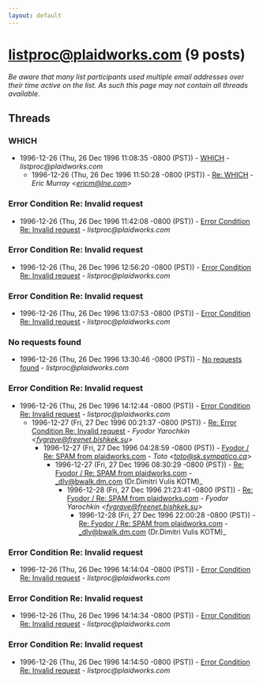 ```yaml
---
layout: default
---
```


# listproc@plaidworks.com (9 posts)

_Be aware that many list participants used multiple email addresses over their time active on the list. As such this page may not contain all threads available._

## Threads

### WHICH
+ 1996-12-26 (Thu, 26 Dec 1996 11:08:35 -0800 (PST)) - [WHICH](/archive/1996/12/5af86c5ae23122e0b12f0e01b4a7ec666f849755942a7b72022d3980951b05c2) - _listproc@plaidworks.com_
  + 1996-12-26 (Thu, 26 Dec 1996 11:50:28 -0800 (PST)) - [Re: WHICH](/archive/1996/12/a2042c48b97f9dde46fc01950c8b4f3d39041bfb2f33eb5758da99fa73a0c7d5) - _Eric Murray \<ericm@lne.com\>_

### Error Condition Re: Invalid request
+ 1996-12-26 (Thu, 26 Dec 1996 11:42:08 -0800 (PST)) - [Error Condition Re: Invalid request](/archive/1996/12/d3ef1b8eb828577179162766499dd67ece8f537119dc70d83cbc9ed58a3a76f7) - _listproc@plaidworks.com_

### Error Condition Re: Invalid request
+ 1996-12-26 (Thu, 26 Dec 1996 12:56:20 -0800 (PST)) - [Error Condition Re: Invalid request](/archive/1996/12/f1797a509d4633c93abfa77f1285fcd8687fbbd5507f52f1c22ee281b216339f) - _listproc@plaidworks.com_

### Error Condition Re: Invalid request
+ 1996-12-26 (Thu, 26 Dec 1996 13:07:53 -0800 (PST)) - [Error Condition Re: Invalid request](/archive/1996/12/64d8c328c07077374dcf4cf6c0554fd1a08c330c907d17a0df826c01f43f3fe1) - _listproc@plaidworks.com_

### No requests found
+ 1996-12-26 (Thu, 26 Dec 1996 13:30:46 -0800 (PST)) - [No requests found](/archive/1996/12/41441ae1afdd7e244b37c8b8c6dc3c0bc3831e43b429d4d22b4c835b98b66f02) - _listproc@plaidworks.com_

### Error Condition Re: Invalid request
+ 1996-12-26 (Thu, 26 Dec 1996 14:12:44 -0800 (PST)) - [Error Condition Re: Invalid request](/archive/1996/12/1d352beac080e25e7c0ddb89997c0e0610955b721b233d29f8263461d2b4f375) - _listproc@plaidworks.com_
  + 1996-12-27 (Fri, 27 Dec 1996 00:21:37 -0800 (PST)) - [Re: Error Condition Re: Invalid request](/archive/1996/12/22b09a6c981199f248c660b6e0344bdd4cb4fae4a2a67b1d728b0b627a99d779) - _Fyodor Yarochkin \<fygrave@freenet.bishkek.su\>_
    + 1996-12-27 (Fri, 27 Dec 1996 04:28:59 -0800 (PST)) - [Fyodor / Re: SPAM from plaidworks.com](/archive/1996/12/dc1045387dbcb408ca259a6d24886639ccd490ffa7d219d4b25bd8746ef0a5e4) - _Toto \<toto@sk.sympatico.ca\>_
      + 1996-12-27 (Fri, 27 Dec 1996 08:30:29 -0800 (PST)) - [Re: Fyodor / Re: SPAM from plaidworks.com](/archive/1996/12/834f717f6dbe495da6aac43256284519a12242e69ecd8c63a49d4f1f69b444d7) - _dlv@bwalk.dm.com (Dr.Dimitri Vulis KOTM)_
        + 1996-12-28 (Fri, 27 Dec 1996 21:23:41 -0800 (PST)) - [Re: Fyodor / Re: SPAM from plaidworks.com](/archive/1996/12/39159578a68df9bc835ca46a46afa0fcf5e56d5c9bd880de7f9649aeb7b63c10) - _Fyodor Yarochkin \<fygrave@freenet.bishkek.su\>_
          + 1996-12-28 (Fri, 27 Dec 1996 22:00:28 -0800 (PST)) - [Re: Fyodor / Re: SPAM from plaidworks.com](/archive/1996/12/071f39925dd1d0d858920429518d85f3431156e2032aac85a7a9196498f88bce) - _dlv@bwalk.dm.com (Dr.Dimitri Vulis KOTM)_

### Error Condition Re: Invalid request
+ 1996-12-26 (Thu, 26 Dec 1996 14:14:04 -0800 (PST)) - [Error Condition Re: Invalid request](/archive/1996/12/c821d2713b8de49d6e898dca0da096f2b8335210fe184f1c05472ed73c66846d) - _listproc@plaidworks.com_

### Error Condition Re: Invalid request
+ 1996-12-26 (Thu, 26 Dec 1996 14:14:34 -0800 (PST)) - [Error Condition Re: Invalid request](/archive/1996/12/55eb18cc5c46eb1b53c22f1adea5a1588647a7feadee3123ab55a04b42b77b67) - _listproc@plaidworks.com_

### Error Condition Re: Invalid request
+ 1996-12-26 (Thu, 26 Dec 1996 14:14:50 -0800 (PST)) - [Error Condition Re: Invalid request](/archive/1996/12/784cf436524a121c497a1099cf6978e009689c6309145e59106a8ccc8318a312) - _listproc@plaidworks.com_

